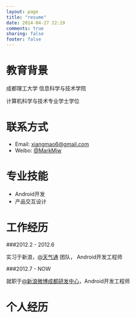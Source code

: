 ```yaml
---
layout: page
title: "resume"
date: 2014-04-27 22:19
comments: true
sharing: false
footer: false
---
```

教育背景
========

成都理工大学 信息科学与技术学院

计算机科学与技术专业学士学位

 

联系方式
=========
* Email: <xiangmao6@gmail.com>
* Weibo: [@MarkMjw](http://weibo.com/markmjw)
 

专业技能
=======
* Android开发
* 产品交互设计

 

工作经历
=========

###2012.2 - 2012.6

实习于新浪，[@天气通](http://weibo.com/tqtong)
团队， Android开发工程师

 

###2012.7 - NOW

就职于[@新浪微博成都研发中心](http://weibo.com/3279104033)，Android开发工程师

 

个人经历
=====

